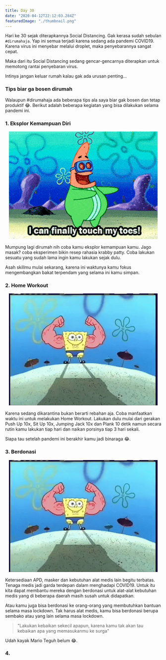 ```yaml
---
title: Day 30
date: "2020-04-12T22:12:03.284Z"
featuredImage: "./thumbnail.png"
---
```

Hari ke 30 sejak diterapkannya Social Distancing. Gak kerasa sudah sebulan `#dirumahaja`. Yap ini semua terjadi karena sedang ada pandemi COVID19. Karena virus ini menyebar melalui droplet, maka penyebarannya sangat cepat. 

Maka dari itu Social Distancing sedang gencar-gencarnya diterapkan untuk memotong rantai penyebaran virus. 

Intinya jangan keluar rumah kalau gak ada urusan penting...

### Tips biar ga bosen dirumah
Walaupun #dirumahaja ada beberapa tips ala saya biar gak bosen dan tetap produktif 😂. Berikut adalah beberapa kegiatan yang bisa dilakukan selama pandemi ini.

### 1. Eksplor Kemampuan Diri

<center><img src="./patrick.gif" alt="patrick star"></center>

Mumpung lagi dirumah nih coba kamu eksplor kemampuan kamu. Jago masak? coba eksperimen bikin resep rahasia krabby patty. Coba lakukan sesuatu yang sudah lama ingin kamu lakukan sejak dulu. 

Asah skillmu mulai sekarang, karena ini waktunya kamu fokus mengembangkan bakat terpendam yang selama ini kamu simpan.

### 2. Home Workout

<center><img src="./spongebob.gif" alt="spongebob"></center>

Karena sedang dikarantina bukan berarti rebahan aja. Coba manfaatkan waktu ini untuk melakukan Home Workout. Lakukan dulu mulai dari gerakan Push Up 10x, Sit Up 10x, Jumping Jack 10x dan Plank 10 detik namun secara rutin kamu lakukan tiap hari dan naikan porsinya tiap 3 hari sekali.

Siapa tau setelah pandemi ini berakhir kamu jadi binaraga 😂.

### 3. Berdonasi

<center><img src="./spongebob.gif" alt="spongebob"></center>

Ketersediaan APD, masker dan kebutuhan alat medis lain begitu terbatas. Tenaga medis jadi garda terdepan dalam menghadapi COVID19. Untuk itu kita dapat membantu mereka dengan berdonasi untuk alat-alat kebutuhan medis yang di beberapa daerah masih susah untuk didapatkan.   

Atau kamu juga bisa berdonasi ke orang-orang yang membutuhkan bantuan selama masa lockdown. Tak harus alat medis, kamu bisa berdonasi berupa sembako atau yang lain selama masa lockdown.

>"Lakukan kebaikan sekecil apapun, karena kamu tak akan tau kebaikan apa yang memasukanmu ke surga"

Udah kayak Mario Teguh belum 😂.

### 4. 